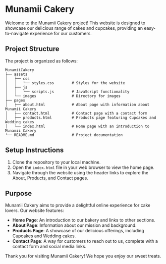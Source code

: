 # Munamii Cakery

Welcome to the Munamii Cakery project! This website is designed to showcase our delicious range of cakes and cupcakes, providing an easy-to-navigate experience for our customers.

## Project Structure

The project is organized as follows:

```
MunamiiCakery
├── assets
│   ├── css
│   │   └── styles.css        # Styles for the website
│   ├── js
│   │   └── scripts.js        # JavaScript functionality
│   └── images                # Directory for images
├── pages
│   ├── about.html            # About page with information about Munamii Cakery
│   ├── contact.html          # Contact page with a contact form
│   ├── products.html         # Products page featuring Cupcakes and Wedding cakes
│   └── index.html            # Home page with an introduction to Munamii Cakery
└── README.md                 # Project documentation
```

## Setup Instructions

1. Clone the repository to your local machine.
2. Open the `index.html` file in your web browser to view the home page.
3. Navigate through the website using the header links to explore the About, Products, and Contact pages.

## Purpose

Munamii Cakery aims to provide a delightful online experience for cake lovers. Our website features:

- **Home Page**: An introduction to our bakery and links to other sections.
- **About Page**: Information about our mission and background.
- **Products Page**: A showcase of our delicious offerings, including Cupcakes and Wedding cakes.
- **Contact Page**: A way for customers to reach out to us, complete with a contact form and social media links.

Thank you for visiting Munamii Cakery! We hope you enjoy our sweet treats.